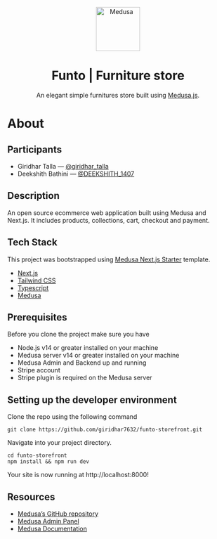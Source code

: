 <p align="center">
  <a href="https://www.github.com/giridhar7632/funto-storefront">
    <img alt="Medusa" src="https://raw.githubusercontent.com/giridhar7632/funto-storefront/main/public/android-chrome-192x192.png" width="100" />
  </a>
</p>

<h1 align="center">
  Funto | Furniture store
</h1>

<p align="center">
An elegant simple furnitures store built using <a href="https://github.com/medusajs/medusa">Medusa.js</a>.
</p>

# About

## Participants

- Giridhar Talla — [@giridhar_talla](https://twitter.com/giridhar_talla)
- Deekshith Bathini — [@DEEKSHITH_1407](https://twitter.com/DEEKSHITH_1407)

## Description

An open source ecommerce web application built using Medusa and Next.js. It includes products, collections, cart, checkout and payment.

## Tech Stack

This project was bootstrapped using [Medusa Next.js Starter](https://github.com/medusajs/nextjs-starter-medusa) template.

- [Next.js](https://nextjs.org/)
- [Tailwind CSS](https://tailwindcss.com/)
- [Typescript](https://www.typescriptlang.org/)
- [Medusa](https://medusajs.com/)

## Prerequisites

Before you clone the project make sure you have

- Node.js v14 or greater installed on your machine
- Medusa server v14 or greater installed on your machine
- Medusa Admin and Backend up and running
- Stripe account
- Stripe plugin is required on the Medusa server

## Setting up the developer environment

Clone the repo using the following command

```shell
git clone https://github.com/giridhar7632/funto-storefront.git
```

Navigate into your project directory.

```shell
cd funto-storefront
npm install && npm run dev
```

Your site is now running at http://localhost:8000!

## Resources

- [Medusa’s GitHub repository](https://github.com/medusajs/medusa)
- [Medusa Admin Panel](https://github.com/medusajs/admin)
- [Medusa Documentation](https://docs.medusajs.com/)
